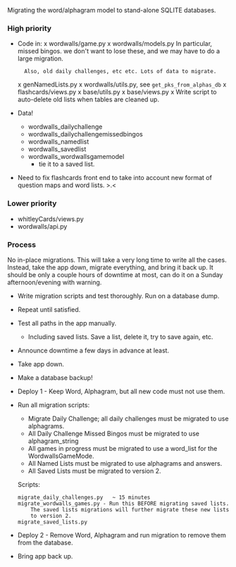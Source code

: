 Migrating the word/alphagram model to stand-alone SQLITE databases.

### High priority
- Code in:
    x wordwalls/game.py
    x wordwalls/models.py 
        In particular, missed bingos. we don't want to lose these, and 
        we may have to do a large migration.

        Also, old daily challenges, etc etc. Lots of data to migrate.

    x genNamedLists.py
    x wordwalls/utils.py, see `get_pks_from_alphas_db`
    x flashcards/views.py
    x base/utils.py
    x base/views.py
    x Write script to auto-delete old lists when tables are cleaned up.

- Data!
    + wordwalls_dailychallenge
    + wordwalls_dailychallengemissedbingos
    + wordwalls_namedlist
    + wordwalls_savedlist
    + wordwalls_wordwallsgamemodel
        * tie it to a saved list.
    
- Need to fix flashcards front end to take into account new format of
    question maps and word lists. >.<

### Lower priority
- whitleyCards/views.py
- wordwalls/api.py

### Process

No in-place migrations. This will take a very long time to write all the
cases. Instead, take the app down, migrate everything, and bring
it back up. It should be only a couple hours of downtime at most, can
do it on a Sunday afternoon/evening with warning.

- Write migration scripts and test thoroughly. Run on a database dump.
- Repeat until satisfied.
- Test all paths in the app manually. 
    + Including saved lists. Save a list, delete it, try to save again,
    etc.
- Announce downtime a few days in advance at least.
- Take app down. 
- Make a database backup!
- Deploy 1 - Keep Word, Alphagram, but all new code must not use them.
- Run all migration scripts:
    - Migrate Daily Challenge; all daily challenges must be migrated to
    use alphagrams.
    - All Daily Challenge Missed Bingos must be migrated to use 
    alphagram_string
    - All games in progress must be migrated to use a word_list for the
    WordwallsGameMode.
    - All Named Lists must be migrated to use alphagrams and answers.
    - All Saved Lists must be migrated to version 2.

    Scripts:
    ```
    migrate_daily_challenges.py   ~ 15 minutes
    migrate_wordwalls_games.py - Run this BEFORE migrating saved lists.
        The saved lists migrations will further migrate these new lists
        to version 2.
    migrate_saved_lists.py

    ```

- Deploy 2 - Remove Word, Alphagram and run migration to remove them
    from the database.
- Bring app back up.